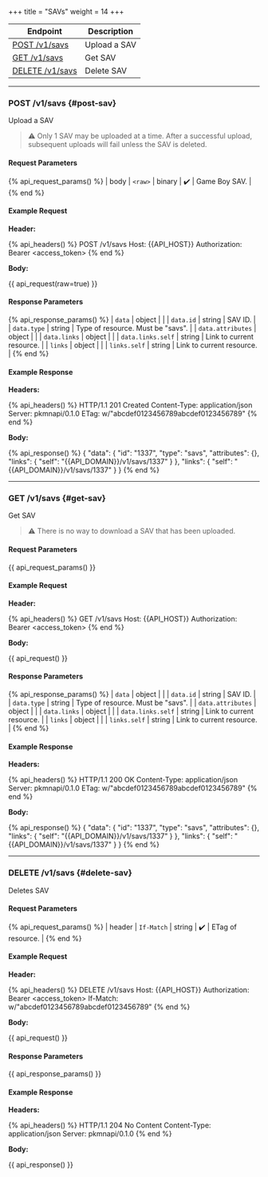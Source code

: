 +++
title = "SAVs"
weight = 14
+++

| Endpoint                       | Description  |
|--------------------------------|--------------|
| [POST /v1/savs](#post-sav)     | Upload a SAV |
| [GET /v1/savs](#get-sav)       | Get SAV      |
| [DELETE /v1/savs](#delete-sav) | Delete SAV   |

---

### POST /v1/savs {#post-sav}

Upload a SAV

> ⚠️ Only 1 SAV may be uploaded at a time. After a successful upload, subsequent uploads will fail unless the SAV is deleted.

#### Request Parameters

{% api_request_params() %}
| body | `<raw>` | binary | ✔️ | Game Boy SAV. |
{% end %}

#### Example Request

**Header:**

{% api_headers() %}
POST /v1/savs
Host: {{API_HOST}}
Authorization: Bearer <access_token>
{% end %}

**Body:**

{{ api_request(raw=true) }}

#### Response Parameters

{% api_response_params() %}
| `data`            | object |                                                |
| `data.id`         | string | SAV ID.                                        |
| `data.type`       | string | Type of resource. Must be "savs".              |
| `data.attributes` | object |                                                |
| `data.links`      | object |                                                |
| `data.links.self` | string | Link to current resource.                      |
| `links`           | object |                                                |
| `links.self`      | string | Link to current resource.                      |
{% end %}

#### Example Response

**Headers:**

{% api_headers() %}
HTTP/1.1 201 Created
Content-Type: application/json
Server: pkmnapi/0.1.0
ETag: w/"abcdef0123456789abcdef0123456789"
{% end %}

**Body:**

{% api_response() %}
{
    "data": {
        "id": "1337",
        "type": "savs",
        "attributes": {},
        "links": {
            "self": "{{API_DOMAIN}}/v1/savs/1337"
        }
    },
    "links": {
        "self": "{{API_DOMAIN}}/v1/savs/1337"
    }
}
{% end %}

---

### GET /v1/savs {#get-sav}

Get SAV

> ⚠️ There is no way to download a SAV that has been uploaded.

#### Request Parameters

{{ api_request_params() }}

#### Example Request

**Header:**

{% api_headers() %}
GET /v1/savs
Host: {{API_HOST}}
Authorization: Bearer <access_token>
{% end %}

**Body:**

{{ api_request() }}

#### Response Parameters

{% api_response_params() %}
| `data`                  | object |                                                |
| `data.id`               | string | SAV ID.                                        |
| `data.type`             | string | Type of resource. Must be "savs".              |
| `data.attributes`       | object |                                                |
| `data.links`            | object |                                                |
| `data.links.self`       | string | Link to current resource.                      |
| `links`                 | object |                                                |
| `links.self`            | string | Link to current resource.                      |
{% end %}

#### Example Response

**Headers:**

{% api_headers() %}
HTTP/1.1 200 OK
Content-Type: application/json
Server: pkmnapi/0.1.0
ETag: w/"abcdef0123456789abcdef0123456789"
{% end %}

**Body:**

{% api_response() %}
{
    "data": {
        "id": "1337",
        "type": "savs",
        "attributes": {},
        "links": {
            "self": "{{API_DOMAIN}}/v1/savs/1337"
        }
    },
    "links": {
        "self": "{{API_DOMAIN}}/v1/savs/1337"
    }
}
{% end %}

---

### DELETE /v1/savs {#delete-sav}

Deletes SAV

#### Request Parameters

{% api_request_params() %}
| header | `If-Match` | string | ✔️ | ETag of resource. |
{% end %}

#### Example Request

**Header:**

{% api_headers() %}
DELETE /v1/savs
Host: {{API_HOST}}
Authorization: Bearer <access_token>
If-Match: w/"abcdef0123456789abcdef0123456789"
{% end %}

**Body:**

{{ api_request() }}

#### Response Parameters

{{ api_response_params() }}

#### Example Response

**Headers:**

{% api_headers() %}
HTTP/1.1 204 No Content
Content-Type: application/json
Server: pkmnapi/0.1.0
{% end %}

**Body:**

{{ api_response() }}
